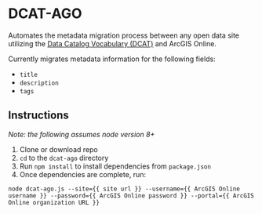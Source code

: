 # DCAT-AGO

Automates the metadata migration process between any open data site utilizing the [Data Catalog Vocabulary (DCAT)](https://www.w3.org/TR/vocab-dcat/) and ArcGIS Online.

Currently migrates metadata information for the following fields:

* `title`
* `description`
* `tags`

## Instructions
_Note: the following assumes node version 8+_

1. Clone or download repo
2. `cd` to the `dcat-ago` directory
3. Run `npm install` to install dependencies from `package.json`
3. Once dependencies are complete, run:
  ```
  node dcat-ago.js --site={{ site url }} --username={{ ArcGIS Online username }} --password={{ ArcGIS Online password }} --portal={{ ArcGIS Online organization URL }}
  ```